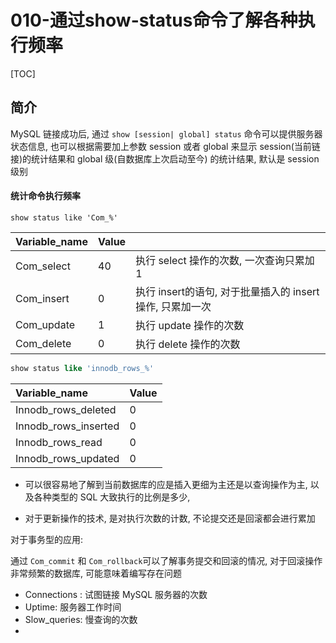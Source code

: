# 010-通过show-status命令了解各种执行频率

[TOC]

## 简介

MySQL 链接成功后, 通过 `show [session| global] status` 命令可以提供服务器状态信息, 也可以根据需要加上参数 session 或者 global 来显示 session(当前链接)的统计结果和 global 级(自数据库上次启动至今) 的统计结果, 默认是 session 级别

#### 统计命令执行频率

```
show status like 'Com_%'
```

| Variable\_name | Value |                                                           |
| :------------- | :---- | --------------------------------------------------------- |
| Com\_select    | 40    | 执行 select 操作的次数, 一次查询只累加 1                  |
| Com_insert     | 0     | 执行 insert的语句, 对于批量插入的 insert 操作, 只累加一次 |
| Com_update     | 1     | 执行 update 操作的次数                                    |
| Com_delete     | 0     | 执行 delete 操作的次数                                    |

```sql
show status like 'innodb_rows_%'
```

| Variable\_name         | Value |
| :--------------------- | :---- |
| Innodb\_rows\_deleted  | 0     |
| Innodb\_rows\_inserted | 0     |
| Innodb\_rows\_read     | 0     |
| Innodb\_rows\_updated  | 0     |

- 可以很容易地了解到当前数据库的应是插入更细为主还是以查询操作为主, 以及各种类型的 SQL 大致执行的比例是多少, 

- 对于更新操作的技术, 是对执行次数的计数, 不论提交还是回滚都会进行累加

对于事务型的应用:

通过 `Com_commit` 和 `Com_rollback`可以了解事务提交和回滚的情况, 对于回滚操作非常频繁的数据库, 可能意味着编写存在问题

- Connections : 试图链接 MySQL 服务器的次数
- Uptime: 服务器工作时间
- Slow_queries: 慢查询的次数
- 